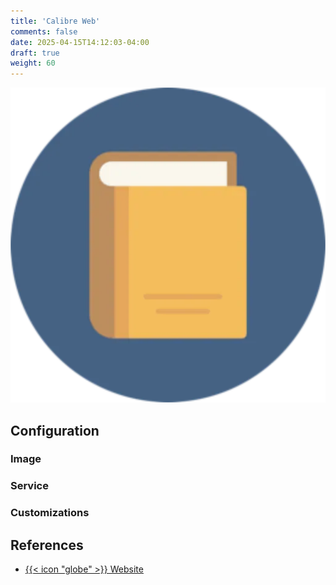 ```yaml
---
title: 'Calibre Web'
comments: false
date: 2025-04-15T14:12:03-04:00
draft: true
weight: 60
---
```

![Calibre Web](./calibre-web.webp)

## Configuration

### Image

### Service

### Customizations

## References

- [{{< icon "globe" >}} Website](https://github.com/janeczku/calibre-web)
